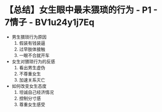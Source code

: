 # 【总结】女生眼中最未猥琐的行为 - P1 - 7情子 - BV1u24y1j7Eq

-   男生猥琐行为原因
    1.  假装有钱装逼
    2.  过早肢体接触
    3.  一眼不合就开车
-   女生对猥琐行为的反感
    1.  看出男生虚伪
    2.  不尊重女生
    3.  加速关系灭亡
-   如何改变女生态度
    1.  坦诚自己经济情况
    2.  控制分寸感
    3.  尊重女生感受
